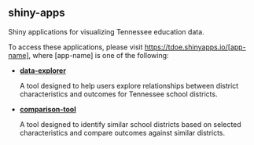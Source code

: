 ## shiny-apps

Shiny applications for visualizing Tennessee education data.

To access these applications, please visit https://tdoe.shinyapps.io/[app-name], where [app-name] is one of the following:

* [**data-explorer**](https://tdoe.shinyapps.io/data-explorer)

    A tool designed to help users explore relationships between district characteristics and outcomes for Tennessee school districts.

* [**comparison-tool**](https://tdoe.shinyapps.io/comparison-tool)

    A tool designed to identify similar school districts based on selected characteristics and compare outcomes against similar districts.
